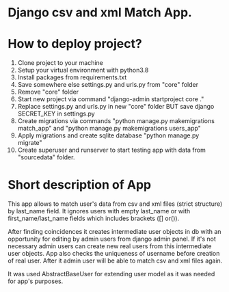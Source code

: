 # Django csv and xml Match App.

# How to deploy project?

1. Clone project to your machine
2. Setup your virtual environment with python3.8
3. Install packages from requirements.txt
4. Save somewhere else settings.py and urls.py from "core" folder
5. Remove "core" folder 
6. Start new project via command "django-admin startproject core ."
7. Replace settings.py and urls.py in new "core" folder BUT save django SECRET_KEY in settings.py
8. Create migrations via commands "python manage.py makemigrations match_app" and "python manage.py makemigrations users_app"
9. Apply migrations and create sqlite database "python manage.py migrate"
10. Create superuser and runserver to start testing app with data from "sourcedata" folder.


# Short description of App

This app allows to match user's data from csv and xml files (strict structure) by last_name field. It ignores users with empty last_name or with first_name/last_name fields which includes brackets ([] or()). 

After finding coincidences it creates intermediate user objects in db with an opportunity for editing by admin users from django admin panel. If it's not necessary admin users can create new real users from this intermediate user objects. App also checks the uniqueness of username before creation of real user. After it admin user will be able to match csv and xml files again.

It was used AbstractBaseUser for extending user model as it was needed for app's purposes.